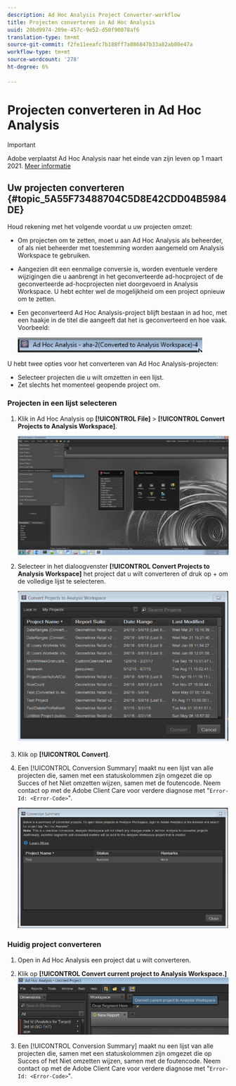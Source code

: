 ```yaml
---
description: Ad Hoc Analysis Project Converter-workflow
title: Projecten converteren in Ad Hoc Analysis
uuid: 20bd9974-209e-457c-9e52-d50f90078af6
translation-type: tm+mt
source-git-commit: f2fe11eeafc7b188ff7a886847b33a82ab80e47a
workflow-type: tm+mt
source-wordcount: '278'
ht-degree: 6%

---
```



# Projecten converteren in Ad Hoc Analysis

>[!IMPORTANT]
>
>Adobe verplaatst Ad Hoc Analysis naar het einde van zijn leven op 1 maart 2021. [Meer informatie](https://adobe.ly/discoverworkspace)

## Uw projecten converteren {#topic_5A55F73488704C5D8E42CDD04B5984DE}

Houd rekening met het volgende voordat u uw projecten omzet:

* Om projecten om te zetten, moet u aan Ad Hoc Analysis als beheerder, of als niet beheerder met toestemming worden aangemeld om Analysis Workspace te gebruiken.
* Aangezien dit een eenmalige conversie is, worden eventuele verdere wijzigingen die u aanbrengt in het geconverteerde ad-hocproject of de geconverteerde ad-hocprojecten niet doorgevoerd in Analysis Workspace. U hebt echter wel de mogelijkheid om een project opnieuw om te zetten.
* Een geconverteerd Ad Hoc Analysis-project blijft bestaan in ad hoc, met een haakje in de titel die aangeeft dat het is geconverteerd en hoe vaak. Voorbeeld:

   ![](assets/aha_title_converted.png)

U hebt twee opties voor het converteren van Ad Hoc Analysis-projecten:

* Selecteer projecten die u wilt omzetten in een lijst.
* Zet slechts het momenteel geopende project om.

### Projecten in een lijst selecteren

1. Klik in Ad Hoc Analysis op **[!UICONTROL File]** > **[!UICONTROL Convert Projects to Analysis Workspace]**.

   ![](assets/aha2aw_convert.png)

1. Selecteer in het dialoogvenster **[!UICONTROL Convert Projects to Analysis Workspace]** het project dat u wilt converteren of druk op + om de volledige lijst te selecteren.

   ![](assets/aha2aw_projects.png)

1. Klik op **[!UICONTROL Convert]**.
1. Een [!UICONTROL Conversion Summary] maakt nu een lijst van alle projecten die, samen met een statuskolommen zijn omgezet die op Succes of het Niet omzetten wijzen, samen met de foutencode. Neem contact op met de Adobe Client Care voor verdere diagnose met &quot;`Error-Id: <Error-Code>`&quot;.

   ![](assets/export_summary.png)

### Huidig project converteren

1. Open in Ad Hoc Analysis een project dat u wilt converteren.
1. Klik op **[!UICONTROL Convert current project to Analysis Workspace.]** ![](assets/export_current.png)

1. Een [!UICONTROL Conversion Summary] maakt nu een lijst van alle projecten die, samen met een statuskolommen zijn omgezet die op Succes of het Niet omzetten wijzen, samen met de foutencode. Neem contact op met de Adobe Client Care voor verdere diagnose met &quot;`Error-Id: <Error-Code>`&quot;.
